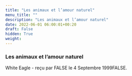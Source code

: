 ```yaml
---
title: "Les animaux et l’amour naturel"
menu_title: ""
description: "Les animaux et l’amour naturel"
date: 2022-06-01 06:00:01+00:20
draft: False
hidden: True
weight:
---
```

### Les animaux et l’amour naturel

White Eagle - reçu par FALSE le 4 Septembre 1999FALSE.




